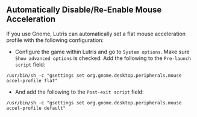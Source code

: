 ## Automatically Disable/Re-Enable Mouse Acceleration
If you use Gnome, Lutris can automatically set a flat mouse acceleration profile with the following configuration:
* Configure the game within Lutris and go to `System options`. Make sure `Show advanced options` is checked. Add the following to the `Pre-launch script` field:

`/usr/bin/sh -c "gsettings set org.gnome.desktop.peripherals.mouse accel-profile flat"`

* And add the following to the `Post-exit script` field:

`/usr/bin/sh -c "gsettings set org.gnome.desktop.peripherals.mouse accel-profile default"`